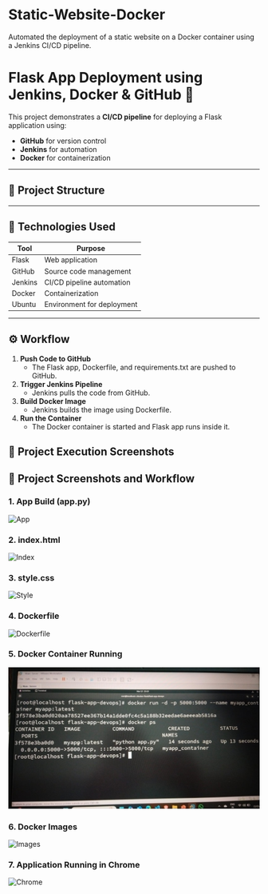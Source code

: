 # Static-Website-Docker
Automated the deployment of a static website on a Docker container using a Jenkins CI/CD pipeline.
# Flask App Deployment using Jenkins, Docker & GitHub 🚀

This project demonstrates a **CI/CD pipeline** for deploying a Flask application using:
- **GitHub** for version control
- **Jenkins** for automation
- **Docker** for containerization

---

## 📂 Project Structure


---

## 🔧 Technologies Used

| Tool     | Purpose                      |
|----------|------------------------------|
| Flask    | Web application              |
| GitHub   | Source code management       |
| Jenkins  | CI/CD pipeline automation    |
| Docker   | Containerization             |
| Ubuntu   | Environment for deployment   |

---

## ⚙️ Workflow

1. **Push Code to GitHub**
   - The Flask app, Dockerfile, and requirements.txt are pushed to GitHub.
2. **Trigger Jenkins Pipeline**
   - Jenkins pulls the code from GitHub.
3. **Build Docker Image**
   - Jenkins builds the image using Dockerfile.
4. **Run the Container**
   - The Docker container is started and Flask app runs inside it.

## 📸 Project Execution Screenshots

## 📸 Project Screenshots and Workflow

### 1. App Build (app.py)
![App](Screenshots/app.py.png)

### 2. index.html
![Index](Screenshots/index.htm.png)

### 3. style.css
![Style](Screenshots/style.css.png)

### 4. Dockerfile
![Dockerfile](Screenshots/Dockerfile.jpg)

### 5. Docker Container Running
![Container](Screenshots/docker_container.png.jpg)

### 6. Docker Images
![Images](Screenshots/Docker_images.jpg)

### 7. Application Running in Chrome
![Chrome](Screenshots/run_on_chrome.png)
  

